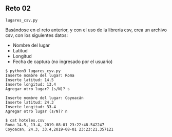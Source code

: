 ## Reto 02

`lugares_csv.py`

Basándose en el reto anterior, y con el uso de la librería csv, crea un archivo csv, con los siguientes datos:
 * Nombre del lugar
 * Latitud
 * Longitud
 * Fecha de captura (no ingresado por el usuario)

```
$ python3 lugares_csv.py 
Inserte nombre del lugar: Roma
Inserte latitud: 14.5
Inserte longitud: 13.4
Agregar otro lugar? (s/N)? s

Inserte nombre del lugar: Coyoacán
Inserte latitud: 24.3
Inserte longitud: 33.4
Agregar otro lugar (s/N)? n

$ cat hoteles.csv 
Roma 14.5, 13.4, 2019-08-01 23:22:48.542247
Coyoacan, 24.3, 33.4,2019-08-01 23:23:21.357121
```